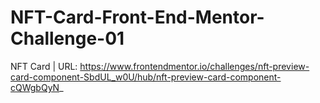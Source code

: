 # NFT-Card-Front-End-Mentor-Challenge-01
NFT Card | URL: https://www.frontendmentor.io/challenges/nft-preview-card-component-SbdUL_w0U/hub/nft-preview-card-component-cQWgbQyN_
